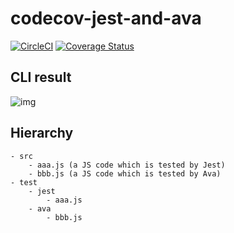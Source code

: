 # codecov-jest-and-ava

[![CircleCI](https://circleci.com/gh/neetbox/codecov-jest-and-ava.svg?style=svg)](https://circleci.com/gh/neetbox/codecov-jest-and-ava)
[![Coverage Status](https://coveralls.io/repos/github/neetbox/codecov-jest-and-ava/badge.svg?branch=master)](https://coveralls.io/github/neetbox/codecov-jest-and-ava?branch=master)

## CLI result 
![img](https://i.imgur.com/1aAPf9B.png)

## Hierarchy
```
- src
    - aaa.js (a JS code which is tested by Jest)
    - bbb.js (a JS code which is tested by Ava)
- test
    - jest
        - aaa.js
    - ava
        - bbb.js
```
